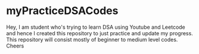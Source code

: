 # myPracticeDSACodes
Hey, I am student who's trying to learn DSA using Youtube and Leetcode and hence I created this repository to just practice and update my progress. This repository will consist mostly of beginner to medium level codes. Cheers 
